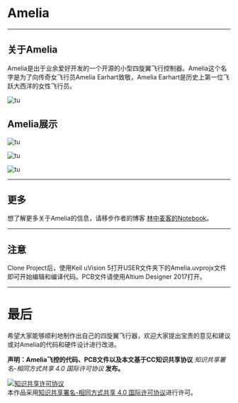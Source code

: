 # Amelia

----------

## 关于Amelia

Amelia是出于业余爱好开发的一个开源的小型四旋翼飞行控制器。Amelia这个名字是为了向传奇女飞行员Amelia Earhart致敬，Amelia Earhart是历史上第一位飞跃大西洋的女性飞行员。

![tu](http://otfofj1a4.bkt.clouddn.com/Amelia_Earhart.jpg)

## Amelia展示

![tu](http://otfofj1a4.bkt.clouddn.com/Amelia1.JPG)

![tu](http://otfofj1a4.bkt.clouddn.com/Amelia2.JPG)

![tu](http://otfofj1a4.bkt.clouddn.com/Amelia4.JPG)

----------

## 更多

想了解更多关于Amelia的信息，请移步作者的博客 [林中麦客的Notebook](https://maxwellcatt.github.io/)。

----------

## 注意

Clone Project后，使用Keil uVision 5打开USER文件夹下的Amelia.uvprojx文件即可开始编辑和编译代码。PCB文件请使用Altium Designer 2017打开。

----------

# 最后
希望大家能够顺利地制作出自己的四旋翼飞行器，欢迎大家提出宝贵的意见和建议或对Amelia的代码和硬件设计进行改进。

**声明：Amelia飞控的代码、PCB文件以及本文基于CC知识共享协议** *知识共享署名-相同方式共享 4.0 国际许可协议* **发布。**

 <a rel="license" href="http://creativecommons.org/licenses/by-sa/4.0/"><img alt="知识共享许可协议" style="border-width:0" src="https://i.creativecommons.org/l/by-sa/4.0/88x31.png" /></a><br />本作品采用<a rel="license" href="http://creativecommons.org/licenses/by-sa/4.0/">知识共享署名-相同方式共享 4.0 国际许可协议</a>进行许可。
